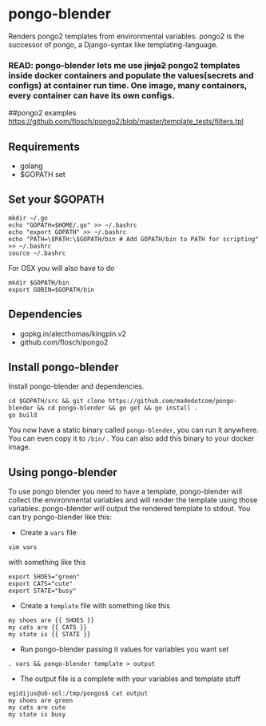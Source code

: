 # pongo-blender
Renders pongo2 templates from environmental variables.
pongo2 is the successor of pongo, a Django-syntax like templating-language.

### READ: pongo-blender lets me use ~~jinja2~~ pongo2 templates inside docker containers and populate the values(secrets and configs) at container run time. One image, many containers, every container can have its own configs.

##pongo2 examples
https://github.com/flosch/pongo2/blob/master/template_tests/filters.tpl

## Requirements
* golang
* $GOPATH set

## Set your $GOPATH 
```
mkdir ~/.go
echo "GOPATH=$HOME/.go" >> ~/.bashrc
echo "export GOPATH" >> ~/.bashrc
echo "PATH=\$PATH:\$GOPATH/bin # Add GOPATH/bin to PATH for scripting" >> ~/.bashrc
source ~/.bashrc
```
For OSX you will also have to do
```
mkdir $GOPATH/bin
export GOBIN=$GOPATH/bin
```

## Dependencies
* gopkg.in/alecthomas/kingpin.v2
* github.com/flosch/pongo2

## Install pongo-blender
Install pongo-blender and dependencies.
```
cd $GOPATH/src && git clone https://github.com/madedotcom/pongo-blender && cd pongo-blender && go get && go install .
go build
```
You now have a static binary called `pongo-blender`, you can run it anywhere.
You can even copy it to `/bin/` .
You can also add this binary to your docker image.

## Using pongo-blender

To use pongo blender you need to have a template, pongo-blender will collect the environmental variables and will render the template using those variables. pongo-blender will output the rendered template to stdout. You can try pongo-blender like this:

* Create a `vars` file
```
vim vars
```
with something like this
```
export SHOES="green"
export CATS="cute"
export STATE="busy"
```

* Create a `template` file with something like this
 ```
my shoes are {{ SHOES }}
my cats are {{ CATS }}
my state is {{ STATE }}
```


* Run pongo-blender passing it values for variables you want set
```
. vars && pongo-blender template > output
```

* The output file is a complete with your variables and template stuff
```
egidijus@ub-sol:/tmp/pongos$ cat output 
my shoes are green
my cats are cute
my state is busy
```


